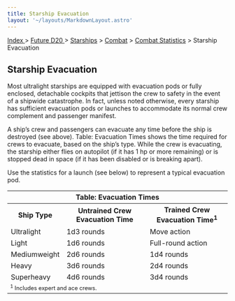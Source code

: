 ```yaml
---
title: Starship Evacuation
layout: '~/layouts/MarkdownLayout.astro'
---
```


[ Index ](/) > [ Future D20 ](/future.d20.srd) > [Starships](/future.d20.srd/starships) > [Combat](/future.d20.srd/starships/combat) > [Combat Statistics](/future.d20.srd/starships/combat/combat.statistics) > Starship Evacuation

## Starship Evacuation

Most ultralight starships are equipped with evacuation pods or fully enclosed,
detachable cockpits that jettison the crew to safety in the event of a
shipwide catastrophe. In fact, unless noted otherwise, every starship has
sufficient evacuation pods or launches to accommodate its normal crew
complement and passenger manifest.

A ship’s crew and passengers can evacuate any time before the ship is
destroyed (see above). Table: Evacuation Times shows the time required for
crews to evacuate, based on the ship’s type. While the crew is evacuating, the
starship either flies on autopilot (if it has 1 hp or more remaining) or is
stopped dead in space (if it has been disabled or is breaking apart).

Use the statistics for a launch (see below) to represent a typical evacuation
pod.


<table> <tr><th colspan="3">Table: Evacuation Times</th></tr> <tr><th>Ship Type</th><th>Untrained Crew Evacuation Time</th><th>Trained Crew Evacuation Time<sup>1</sup></th></tr> <tr><td>Ultralight</td><td>1d3 rounds</td><td>Move action</td></tr> <tr class="shaded"><td>Light</td><td>1d6 rounds</td><td>Full-round action</td></tr> <tr><td>Mediumweight</td><td>2d6 rounds</td><td>1d4 rounds</td></tr> <tr class="shaded"><td>Heavy</td><td>3d6 rounds</td><td>2d4 rounds</td></tr> <tr><td>Superheavy</td><td>4d6 rounds</td><td>3d4 rounds</td></tr> <tr><td colspan="3" style="font-size: .8em; text-align: left"><sup>1</sup> Includes expert and ace crews.</td></tr> </table>



